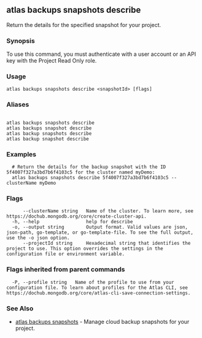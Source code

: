 ## atlas backups snapshots describe

Return the details for the specified snapshot for your project.


### Synopsis

To use this command, you must authenticate with a user account or an API key with the Project Read Only role.


### Usage
```
atlas backups snapshots describe <snapshotId> [flags]
```

### Aliases
```

atlas backups snapshots describe
atlas backups snapshot describe
atlas backup snapshots describe
atlas backup snapshot describe
```

### Examples

```
  # Return the details for the backup snapshot with the ID 5f4007f327a3bd7b6f4103c5 for the cluster named myDemo:
  atlas backups snapshots describe 5f4007f327a3bd7b6f4103c5 --clusterName myDemo
```


### Flags

```
      --clusterName string   Name of the cluster. To learn more, see https://dochub.mongodb.org/core/create-cluster-api.
  -h, --help                 help for describe
  -o, --output string        Output format. Valid values are json, json-path, go-template, or go-template-file. To see the full output, use the -o json option.
      --projectId string     Hexadecimal string that identifies the project to use. This option overrides the settings in the configuration file or environment variable.

```


### Flags inherited from parent commands

```
  -P, --profile string   Name of the profile to use from your configuration file. To learn about profiles for the Atlas CLI, see https://dochub.mongodb.org/core/atlas-cli-save-connection-settings.

```

### See Also


* [atlas backups snapshots](atlas_backups_snapshots.md)	- Manage cloud backup snapshots for your project.



